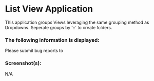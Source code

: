 # List View Application

This application groups Views leveraging the same grouping method as Dropdowns. Seperate groups by '::' to create folders.

### The following information is displayed:

Please submit bug reports to 

### Screenshot(s):
N/A
